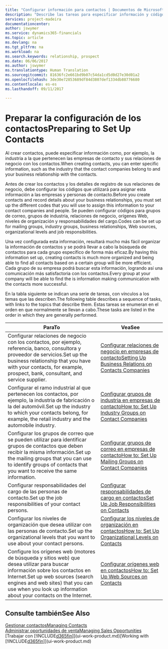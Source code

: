 ```yaml
---
title: "Configurar información para contactos | Documentos de Microsoft"
description: "Describe las tareas para especificar información y códigos, por ejemplo, sobre grupos de industria y relaciones de negocio, antes de configurar los contactos."
services: project-madeira
documentationcenter: 
author: jswymer
ms.service: dynamics365-financials
ms.topic: article
ms.devlang: na
ms.tgt_pltfrm: na
ms.workload: na
ms.search.keywords: relationship, prospect
ms.date: 06/06/2017
ms.author: jswymer
ms.translationtype: Human Translation
ms.sourcegitcommit: 81636fc2e661bd9b07c54da1cd5d0d27e30d01a2
ms.openlocfilehash: 3de30e72853689df84d3807def1334db88776680
ms.contentlocale: es-es
ms.lasthandoff: 09/11/2017

---
```

# <a name="preparing-to-set-up-contacts"></a><span data-ttu-id="1736a-103">Preparar la configuración de los contactos</span><span class="sxs-lookup"><span data-stu-id="1736a-103">Preparing to Set Up Contacts</span></span>
<span data-ttu-id="1736a-104">Al crear contactos, puede especificar información como, por ejemplo, la industria a la que pertenecen las empresas de contacto y sus relaciones de negocio con los contactos.</span><span class="sxs-lookup"><span data-stu-id="1736a-104">When creating contacts, you can enter specific information, such as the industry that the contact companies belong to and your business relationship with the contacts.</span></span>

<span data-ttu-id="1736a-105">Antes de crear los contactos y los detalles de registro de sus relaciones de negocio, debe configurar los códigos que utilizará para asignar esta información a las empresas y personas de contacto.</span><span class="sxs-lookup"><span data-stu-id="1736a-105">Before you create contacts and record details about your business relationships, you must set up the different codes that you will use to assign this information to your contact companies and people.</span></span> <span data-ttu-id="1736a-106">Se pueden configurar códigos para grupos de correo, grupos de industria, relaciones de negocio, orígenes Web, niveles de organización y responsabilidades del cargo.</span><span class="sxs-lookup"><span data-stu-id="1736a-106">Codes can be set up for mailing groups, industry groups, business relationships, Web sources, organizational levels and job responsibilities.</span></span>

<span data-ttu-id="1736a-107">Una vez configurada esta información, resultará mucho más fácil organizar la información de contactos y se podrá llevar a cabo la búsqueda de contactos para cada grupo específico de forma más eficaz.</span><span class="sxs-lookup"><span data-stu-id="1736a-107">By having this information set up, creating contacts is much more organized and being able to find all contacts based on a certain group will be more efficient.</span></span> <span data-ttu-id="1736a-108">Cada grupo de su empresa podrá buscar esta información, logrando así una comunicación más satisfactoria con los contactos.</span><span class="sxs-lookup"><span data-stu-id="1736a-108">Every group at your company will be able to find the is information making communication with the contacts more successful.</span></span>

<span data-ttu-id="1736a-109">En la tabla siguiente se indican una serie de tareas, con vínculos a los temas que las describen.</span><span class="sxs-lookup"><span data-stu-id="1736a-109">The following table describes a sequence of tasks, with links to the topics that describe them.</span></span> <span data-ttu-id="1736a-110">Estas tareas se enumeran en el orden en que normalmente se llevan a cabo.</span><span class="sxs-lookup"><span data-stu-id="1736a-110">These tasks are listed in the order in which they are generally performed.</span></span>

| <span data-ttu-id="1736a-111">Para</span><span class="sxs-lookup"><span data-stu-id="1736a-111">To</span></span> | <span data-ttu-id="1736a-112">Vea</span><span class="sxs-lookup"><span data-stu-id="1736a-112">See</span></span> |
| --- | --- |
| <span data-ttu-id="1736a-113">Configurar relaciones de negocio con los contactos, por ejemplo, referencia, banco, consultora y proveedor de servicios.</span><span class="sxs-lookup"><span data-stu-id="1736a-113">Set up the business relationship that you have with your contacts, for example, prospect, bank, consultant, and service supplier.</span></span> |[<span data-ttu-id="1736a-114">Configurar relaciones de negocio en empresas de contacto</span><span class="sxs-lookup"><span data-stu-id="1736a-114">Setting Up Business Relations on Contacts Companies</span></span>](marketing-business-relations.md) |
| <span data-ttu-id="1736a-115">Configurar el ramo industrial al que pertenecen los contactos, por ejemplo, la industria de fabricación o la del automóvil.</span><span class="sxs-lookup"><span data-stu-id="1736a-115">Set up the industry to which your contacts belong, for example, the retail industry and the automobile industry.</span></span> |[<span data-ttu-id="1736a-116">Configurar grupos de industria en empresas de contacto</span><span class="sxs-lookup"><span data-stu-id="1736a-116">How to: Set Up Industry Groups on Contact Companies</span></span>](marketing-industry-groups.md) |
| <span data-ttu-id="1736a-117">Configurar los grupos de correo que se pueden utilizar para identificar grupos de contactos que deben recibir la misma información.</span><span class="sxs-lookup"><span data-stu-id="1736a-117">Set up the mailing groups that you can use to identify groups of contacts that you want to receive the same information.</span></span> |[<span data-ttu-id="1736a-118">Configurar grupos de correo en empresas de contacto</span><span class="sxs-lookup"><span data-stu-id="1736a-118">How to: Set Up Mailing Groups on Contact Companies</span></span>](marketing-mailing-groups.md) |
| <span data-ttu-id="1736a-119">Configurar responsabilidades del cargo de las personas de contacto.</span><span class="sxs-lookup"><span data-stu-id="1736a-119">Set up the job responsibilities of your contact persons.</span></span> |[<span data-ttu-id="1736a-120">Configurar responsabilidades de cargo en contactos</span><span class="sxs-lookup"><span data-stu-id="1736a-120">Set Up Job Responsibilities on Contacts</span></span>](marketing-job-responsibilities.md) |
| <span data-ttu-id="1736a-121">Configurar los niveles de organización que desea utilizar con las personas de contacto.</span><span class="sxs-lookup"><span data-stu-id="1736a-121">Set up the organizational levels that you want to use about your contact persons.</span></span> |[<span data-ttu-id="1736a-122">Configurar los niveles de organización en contactos</span><span class="sxs-lookup"><span data-stu-id="1736a-122">How to: Set Up Organizational Levels on Contacts</span></span>](marketing-organizational-levels.md) |
| <span data-ttu-id="1736a-123">Configure los orígenes web (motores de búsqueda y sitios web) que desea utilizar para buscar información sobre los contactos en Internet.</span><span class="sxs-lookup"><span data-stu-id="1736a-123">Set up web sources (search engines and web sites) that you can use when you look up information about your contacts on the Internet.</span></span> |[<span data-ttu-id="1736a-124">Configurar orígenes web en contactos</span><span class="sxs-lookup"><span data-stu-id="1736a-124">How to: Set Up Web Sources on Contacts</span></span>](marketing-web-sources.md) |

## <a name="see-also"></a><span data-ttu-id="1736a-125">Consulte también</span><span class="sxs-lookup"><span data-stu-id="1736a-125">See Also</span></span>
[<span data-ttu-id="1736a-126">Gestionar contactos</span><span class="sxs-lookup"><span data-stu-id="1736a-126">Managing Contacts</span></span>](marketing-contacts.md)  
[<span data-ttu-id="1736a-127">Administrar oportunidades de venta</span><span class="sxs-lookup"><span data-stu-id="1736a-127">Managing Sales Opportunities</span></span>](marketing-manage-sales-opportunities.md)  
<span data-ttu-id="1736a-128">[Trabajar con [!INCLUDE[d365fin](includes/d365fin_md.md)]](ui-work-product.md)</span><span class="sxs-lookup"><span data-stu-id="1736a-128">[Working with [!INCLUDE[d365fin](includes/d365fin_md.md)]](ui-work-product.md)</span></span>

